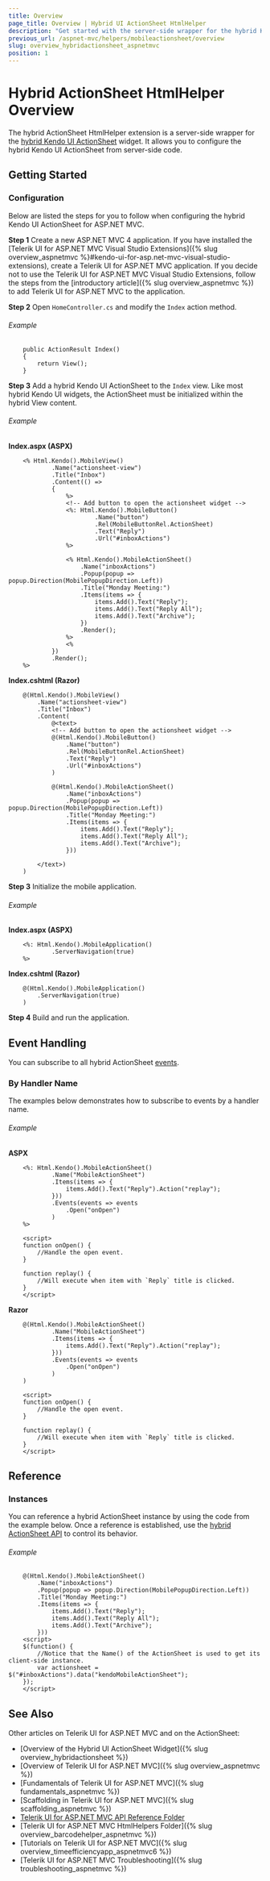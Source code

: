 ```yaml
---
title: Overview
page_title: Overview | Hybrid UI ActionSheet HtmlHelper
description: "Get started with the server-side wrapper for the hybrid Kendo UI ActionSheet widget for ASP.NET MVC."
previous_url: /aspnet-mvc/helpers/mobileactionsheet/overview
slug: overview_hybridactionsheet_aspnetmvc
position: 1
---
```


# Hybrid ActionSheet HtmlHelper Overview

The hybrid ActionSheet HtmlHelper extension is a server-side wrapper for the [hybrid Kendo UI ActionSheet](http://demos.telerik.com/kendo-ui/m/index#actionsheet/index) widget. It allows you to configure the hybrid Kendo UI ActionSheet from server-side code.

## Getting Started

### Configuration

Below are listed the steps for you to follow when configuring the hybrid Kendo UI ActionSheet for ASP.NET MVC.

**Step 1** Create a new ASP.NET MVC 4 application. If you have installed the [Telerik UI for ASP.NET MVC Visual Studio Extensions]({% slug overview_aspnetmvc %}#kendo-ui-for-asp.net-mvc-visual-studio-extensions), create a Telerik UI for ASP.NET MVC application. If you decide not to use the Telerik UI for ASP.NET MVC Visual Studio Extensions, follow the steps from the [introductory article]({% slug overview_aspnetmvc %}) to add Telerik UI for ASP.NET MVC to the application.

**Step 2** Open `HomeController.cs` and modify the `Index` action method.

###### Example

        public ActionResult Index()
        {
            return View();
        }

**Step 3** Add a hybrid Kendo UI ActionSheet to the `Index` view. Like most hybrid Kendo UI widgets, the ActionSheet must be initialized within the hybrid View content.

###### Example

**Index.aspx (ASPX)**

        <% Html.Kendo().MobileView()
                .Name("actionsheet-view")
                .Title("Inbox")
                .Content(() =>
                {
                    %>
                    <!-- Add button to open the actionsheet widget -->
                    <%: Html.Kendo().MobileButton()
                            .Name("button")
                            .Rel(MobileButtonRel.ActionSheet)
                            .Text("Reply")
                            .Url("#inboxActions")
                    %>

                    <% Html.Kendo().MobileActionSheet()
                        .Name("inboxActions")
                        .Popup(popup => popup.Direction(MobilePopupDirection.Left))
                        .Title("Monday Meeting:")
                        .Items(items => {
                            items.Add().Text("Reply");
                            items.Add().Text("Reply All");
                            items.Add().Text("Archive");
                        })
                        .Render();
                    %>
                    <%
                })
                .Render();
        %>

**Index.cshtml (Razor)**

        @(Html.Kendo().MobileView()
            .Name("actionsheet-view")
            .Title("Inbox")
            .Content(
                @<text>
                <!-- Add button to open the actionsheet widget -->
                @(Html.Kendo().MobileButton()
                    .Name("button")
                    .Rel(MobileButtonRel.ActionSheet)
                    .Text("Reply")
                    .Url("#inboxActions")
                )

                @(Html.Kendo().MobileActionSheet()
                    .Name("inboxActions")
                    .Popup(popup => popup.Direction(MobilePopupDirection.Left))
                    .Title("Monday Meeting:")
                    .Items(items => {
                        items.Add().Text("Reply");
                        items.Add().Text("Reply All");
                        items.Add().Text("Archive");
                    }))

            </text>)
        )

**Step 3** Initialize the mobile application.

###### Example

**Index.aspx (ASPX)**

        <%: Html.Kendo().MobileApplication()
                .ServerNavigation(true)
        %>

**Index.cshtml (Razor)**

        @(Html.Kendo().MobileApplication()
            .ServerNavigation(true)
        )

**Step 4** Build and run the application.


## Event Handling

You can subscribe to all hybrid ActionSheet [events](/api/javascript/mobile/ui/actionsheet#events).

### By Handler Name

The examples below demonstrates how to subscribe to events by a handler name.

###### Example

**ASPX**

        <%: Html.Kendo().MobileActionSheet()
                .Name("MobileActionSheet")
                .Items(items => {
                    items.Add().Text("Reply").Action("replay");
                }))
                .Events(events => events
                    .Open("onOpen")
                )
        %>

        <script>
        function onOpen() {
            //Handle the open event.
        }

        function replay() {
            //Will execute when item with `Reply` title is clicked.
        }
        </script>

**Razor**

        @(Html.Kendo().MobileActionSheet()
                .Name("MobileActionSheet")
                .Items(items => {
                    items.Add().Text("Reply").Action("replay");
                }))
                .Events(events => events
                    .Open("onOpen")
                )
        )

        <script>
        function onOpen() {
            //Handle the open event.
        }

        function replay() {
            //Will execute when item with `Reply` title is clicked.
        }
        </script>

## Reference

### Instances

You can reference a hybrid ActionSheet instance by using the code from the example below. Once a reference is established, use the [hybrid ActionSheet API](/api/javascript/mobile/ui/actionsheet#methods) to control its behavior.

###### Example

        @(Html.Kendo().MobileActionSheet()
            .Name("inboxActions")
            .Popup(popup => popup.Direction(MobilePopupDirection.Left))
            .Title("Monday Meeting:")
            .Items(items => {
                items.Add().Text("Reply");
                items.Add().Text("Reply All");
                items.Add().Text("Archive");
            }))
        <script>
        $(function() {
            //Notice that the Name() of the ActionSheet is used to get its client-side instance.
            var actionsheet = $("#inboxActions").data("kendoMobileActionSheet");
        });
        </script>

## See Also

Other articles on Telerik UI for ASP.NET MVC and on the ActionSheet:

* [Overview of the Hybrid UI ActionSheet Widget]({% slug overview_hybridactionsheet %})
* [Overview of Telerik UI for ASP.NET MVC]({% slug overview_aspnetmvc %})
* [Fundamentals of Telerik UI for ASP.NET MVC]({% slug fundamentals_aspnetmvc %})
* [Scaffolding in Telerik UI for ASP.NET MVC]({% slug scaffolding_aspnetmvc %})
* [Telerik UI for ASP.NET MVC API Reference Folder](/api/aspnet-mvc/Kendo.Mvc/AggregateFunction)
* [Telerik UI for ASP.NET MVC HtmlHelpers Folder]({% slug overview_barcodehelper_aspnetmvc %})
* [Tutorials on Telerik UI for ASP.NET MVC]({% slug overview_timeefficiencyapp_aspnetmvc6 %})
* [Telerik UI for ASP.NET MVC Troubleshooting]({% slug troubleshooting_aspnetmvc %})
